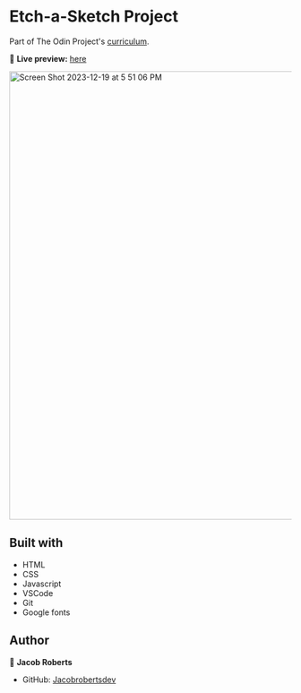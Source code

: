 # Etch-a-Sketch Project

Part of The Odin Project's [curriculum](https://www.theodinproject.com/lessons/foundations-etch-a-sketch).

🔗 **Live preview:** [here]()

<img width="800" alt="Screen Shot 2023-12-19 at 5 51 06 PM" src="https://github.com/jacobrobertsdev/Etch-a-Sketch/assets/148710064/43360507-4f71-4993-838d-b9c3d9afbe15">


## Built with

- HTML
- CSS
- Javascript
- VSCode
- Git
- Google fonts

## Author

👤 **Jacob Roberts**

- GitHub: [Jacobrobertsdev](https://github.com/jacobrobertsdev)
